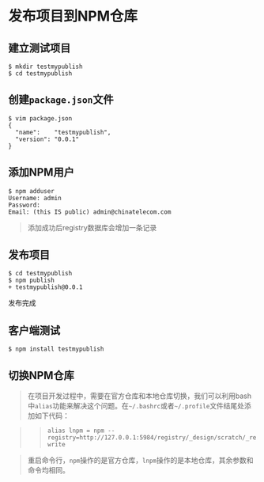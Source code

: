 # 发布项目到NPM仓库

## 建立测试项目
```
$ mkdir testmypublish  
$ cd testmypublish 
```

## 创建`package.json`文件
```
$ vim package.json 
{  
  "name":    "testmypublish",  
  "version": "0.0.1"  
} 
```

## 添加NPM用户
```
$ npm adduser  
Username: admin 
Password:   
Email: (this IS public) admin@chinatelecom.com 
```
> 添加成功后registry数据库会增加一条记录

## 发布项目
```
$ cd testmypublish  
$ npm publish  
+ testmypublish@0.0.1
```
发布完成

## 客户端测试

```
$ npm install testmypublish
```

## 切换NPM仓库
> 在项目开发过程中，需要在官方仓库和本地仓库切换，我们可以利用bash中`alias`功能来解决这个问题。在`~/.bashrc`或者`~/.profile`文件结尾处添加如下代码：

>>```alias lnpm = npm --registry=http://127.0.0.1:5984/registry/_design/scratch/_rewrite```

>重启命令行，`npm`操作的是官方仓库，`lnpm`操作的是本地仓库，其余参数和命令均相同。